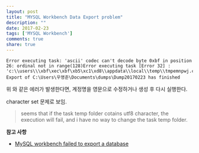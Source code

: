 ```yaml
---
layout: post
title: "MYSQL Workbench Data Export problem"
description: ""
date: 2017-02-23
tags: ['MYSQL Workbench']
comments: true
share: true
---
```



    Error executing task: 'ascii' codec can't decode byte 0xbf in position 26: ordinal not in range(128)Error executing task [Error 32] : 'c:\\users\\\xbf\xec\xbf\xb5\xc1\xd8\\appdata\\local\\temp\\tmpemnpwj.cnf'17:47:56 Export of C:\Users\우영준\Documents\dumps\Dump20170223 has finished

  

위 와 같은 에러가 발생한다면, 계정명을 영문으로 수정하거나 생성 후 다시 실행한다.

character set 문제로 보임.

> seems that if the task temp folder cotains utf8 character, the execution
will fail, and i have no way to change the task temp folder.

>

>  

>

>  

**참고 사항**

  * [MySQL workbench failed to export a database](https://bugs.mysql.com/bug.php?id=62767)

  

